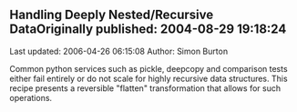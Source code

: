 ## Handling Deeply Nested/Recursive DataOriginally published: 2004-08-29 19:18:24 
Last updated: 2006-04-26 06:15:08 
Author: Simon Burton 
 
Common python services such as pickle, deepcopy and comparison tests either fail entirely or do not scale for highly recursive data structures. This recipe presents a reversible "flatten" transformation that allows for such operations.